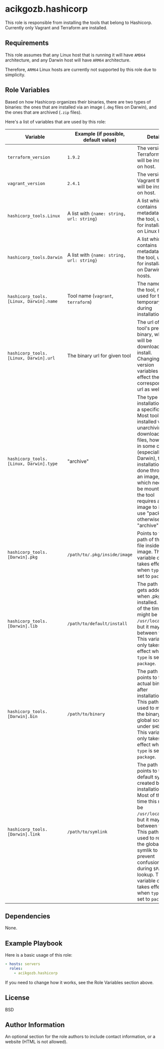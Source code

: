 # acikgozb.hashicorp

This role is responsible from installing the tools that belong to Hashicorp.
Currently only Vagrant and Terraform are installed.

## Requirements

This role assumes that any Linux host that is running it will have `AMD64` architecture, and any Darwin host will have `ARM64` architecture.

Therefore, `ARM64` Linux hosts are currently not supported by this role due to simplicity.

## Role Variables

Based on how Hashicorp organizes their binaries, there are two types of binaries: the ones that are installed via an image (`.dmg` files on Darwin), and the ones that are archived (`.zip` files).

Here's a list of variables that are used by this role:

| Variable                               | Example (if possible, default value)      | Details                                                                                                                                                                                                                                                                                                                |
| -------------------------------------- | ----------------------------------------- | ---------------------------------------------------------------------------------------------------------------------------------------------------------------------------------------------------------------------------------------------------------------------------------------------------------------------- |
| `terraform_version`                    | `1.9.2`                                   | The version of Terraform that will be installed on host.                                                                                                                                                                                                                                                               |
| `vagrant_version`                      | `2.4.1`                                   | The version of Vagrant that will be installed on host.                                                                                                                                                                                                                                                                 |
| `hashicorp_tools.Linux`                | A list with `{name: string, url: string}` | A list which contains metadata about the tool, used for installations on Linux hosts.                                                                                                                                                                                                                                  |
| `hashicorp_tools.Darwin`               | A list with `{name: string, url: string}` | A list which contains metadata about the tool, used for installations on Darwin hosts.                                                                                                                                                                                                                                 |
| `hashicorp_tools.[Linux, Darwin].name` | Tool name (`vagrant`, `terraform`)        | The name of the tool, mostly used for the temporary files during installation.                                                                                                                                                                                                                                         |
| `hashicorp_tools.[Linux, Darwin].url`  | The binary url for given tool             | The url of the tool's prebuilt binary, which will be downloaded to install. Changing version variables will effect the corresponding url as well.                                                                                                                                                                      |
| `hashicorp_tools.[Linux, Darwin].type` | "archive"                                 | The type of the installation for a specific tool. Most tools are installed via unarchiving the downloaded files, however in some cases (especially on Darwin), the installation is done through an image, which needs to be mounted. If the tool requires an image to install, use "package", otherwise use "archive". |
| `hashicorp_tools.[Darwin].pkg`         | `/path/to/.pkg/inside/image`              | Points to the path of the `.pkg` file inside an image. This variable only takes effect when `type` is set to `package`.                                                                                                                                                                                                |
| `hashicorp_tools.[Darwin].lib`         | `/path/to/default/install`                | The path that gets added when .pkg is installed. Most of the time this might be `/usr/local/bin`, but it may vary between tools. This variable only takes effect when `type` is set to `package`.                                                                                                                      |
| `hashicorp_tools.[Darwin].bin`         | `/path/to/binary`                         | The path that points to the actual binary after installation. This path is used to move the binary from global scope to under `$HOME`. This variable only takes effect when `type` is set to `package`.                                                                                                                |
| `hashicorp_tools.[Darwin].link`        | `/path/to/symlink`                        | The path that points to the default symlink created by the installation. Most of the time this might be `/usr/local/bin`, but it may vary between tools. This path is used to remove the global symlik to prevent confusion during `$PATH` lookup. This variable only takes effect when `type` is set to `package`.    |

## Dependencies

None.

## Example Playbook

Here is a basic usage of this role:

```yml
- hosts: servers
  roles:
    - acikgozb.hashicorp
```

If you need to change how it works, see the Role Variables section above.

## License

BSD

## Author Information

An optional section for the role authors to include contact information, or a website (HTML is not allowed).

